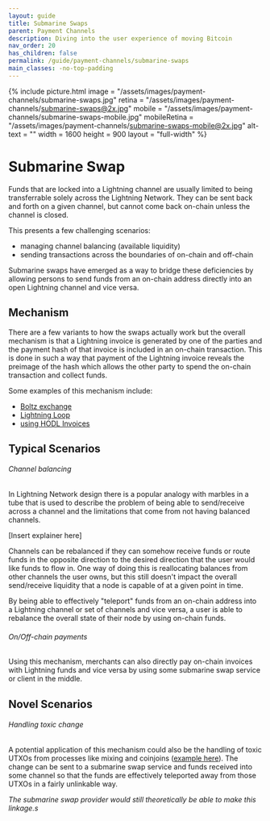 ```yaml
---
layout: guide
title: Submarine Swaps
parent: Payment Channels
description: Diving into the user experience of moving Bitcoin
nav_order: 20
has_children: false
permalink: /guide/payment-channels/submarine-swaps
main_classes: -no-top-padding
---
```


{% include picture.html 
   image = "/assets/images/payment-channels/submarine-swaps.jpg"
   retina = "/assets/images/payment-channels/submarine-swaps@2x.jpg"
   mobile = "/assets/images/payment-channels/submarine-swaps-mobile.jpg"
   mobileRetina = "/assets/images/payment-channels/submarine-swaps-mobile@2x.jpg"
   alt-text = ""
   width = 1600
   height = 900
   layout = "full-width"
%}

# Submarine Swap

Funds that are locked into a Lightning channel are usually limited to being transferrable solely across the Lightning Network. They can be sent back and forth on a given channel, but cannot come back on-chain unless the channel is closed.

This presents a few challenging scenarios:
- managing channel balancing (available liquidity)
- sending transactions across the boundaries of on-chain and off-chain

Submarine swaps have emerged as a way to bridge these deficiencies by allowing persons to send funds from an on-chain address directly into an open Lightning channel and vice versa.

## Mechanism

There are a few variants to how the swaps actually work but the overall mechanism is that a Lightning invoice is generated by one of the parties and the payment hash of that invoice is included in an on-chain transaction. This is done in such a way that payment of the Lightning invoice reveals the preimage of the hash which allows the other party to spend the on-chain transaction and collect funds.

Some examples of this mechanism include:
- [Boltz exchange](https://medium.com/boltzhq/submarine-swaps-c509ce0fb1db)
- [Lightning Loop](https://lightning.engineering/loop/)
- [using HODL Invoices](https://wiki.ion.radar.tech/tech/research/hodl-invoice#submarine-swap-variation)

## Typical Scenarios

###### Channel balancing

In Lightning Network design there is a popular analogy with marbles in a tube that is used to describe the problem of being able to send/receive across a channel and the limitations that come from not having balanced channels.

[Insert explainer here]

Channels can be rebalanced if they can somehow receive funds or route funds in the opposite direction to the desired direction that the user would like funds to flow in. One way of doing this is reallocating balances from other channels the user owns, but this still doesn't impact the overall send/receive liquidity that a node is capable of at a given point in time.

By being able to effectively "teleport" funds from an on-chain address into a Lightning channel or set of channels and vice versa, a user is able to rebalance the overall state of their node by using on-chain funds.

###### On/Off-chain payments

Using this mechanism, merchants can also directly pay on-chain invoices with Lightning funds and vice versa by using some submarine swap service or client in the middle.

## Novel Scenarios

###### Handling toxic change

A potential application of this mechanism could also be the handling of toxic UTXOs from processes like mixing and coinjoins ([example here](https://github.com/chaincase-app/chaincase/discussions/150)). The change can be sent to a submarine swap service and funds received into some channel so that the funds are effectively teleported away from those UTXOs in a fairly unlinkable way.

_The submarine swap provider would still theoretically be able to make this linkage.s_
